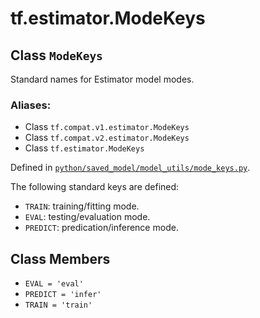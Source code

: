 <div itemscope itemtype="http://developers.google.com/ReferenceObject">
<meta itemprop="name" content="tf.estimator.ModeKeys" />
<meta itemprop="path" content="Stable" />
<meta itemprop="property" content="EVAL"/>
<meta itemprop="property" content="PREDICT"/>
<meta itemprop="property" content="TRAIN"/>
</div>

# tf.estimator.ModeKeys

## Class `ModeKeys`

Standard names for Estimator model modes.



### Aliases:

* Class `tf.compat.v1.estimator.ModeKeys`
* Class `tf.compat.v2.estimator.ModeKeys`
* Class `tf.estimator.ModeKeys`



Defined in [`python/saved_model/model_utils/mode_keys.py`](/code/stable/tensorflow/python/saved_model/model_utils/mode_keys.py).

<!-- Placeholder for "Used in" -->

The following standard keys are defined:

* `TRAIN`: training/fitting mode.
* `EVAL`: testing/evaluation mode.
* `PREDICT`: predication/inference mode.

## Class Members

* `EVAL = 'eval'` <a id="EVAL"></a>
* `PREDICT = 'infer'` <a id="PREDICT"></a>
* `TRAIN = 'train'` <a id="TRAIN"></a>
